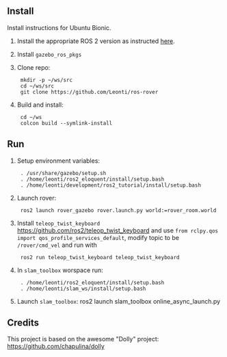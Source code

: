 ## Install

Install instructions for Ubuntu Bionic.

1. Install the appropriate ROS 2 version as instructed [here](https://index.ros.org/doc/ros2/Installation/Linux-Install-Debians/).

1. Install `gazebo_ros_pkgs`

1. Clone repo:

        mkdir -p ~/ws/src
        cd ~/ws/src
        git clone https://github.com/Leonti/ros-rover

1. Build and install:

        cd ~/ws
        colcon build --symlink-install

## Run

1. Setup environment variables:

        . /usr/share/gazebo/setup.sh
        . /home/leonti/ros2_eloquent/install/setup.bash
        . /home/leonti/development/ros2_tutorial/install/setup.bash

2. Launch rover:

        ros2 launch rover_gazebo rover.launch.py world:=rover_room.world

3. Install `teleop_twist_keyboard` https://github.com/ros2/teleop_twist_keyboard and 
use `from rclpy.qos import qos_profile_services_default`, modify topic to be `/rover/cmd_vel` and run with 

        ros2 run teleop_twist_keyboard teleop_twist_keyboard

3. In `slam_toolbox` worspace run:
 
        . /home/leonti/ros2_eloquent/install/setup.bash
        . /home/leonti/slam_ws/install/setup.bash
        
4. Launch `slam_toolbox`:
        ros2 launch slam_toolbox online_async_launch.py


## Credits
This project is based on the awesome "Dolly" project: https://github.com/chapulina/dolly
     